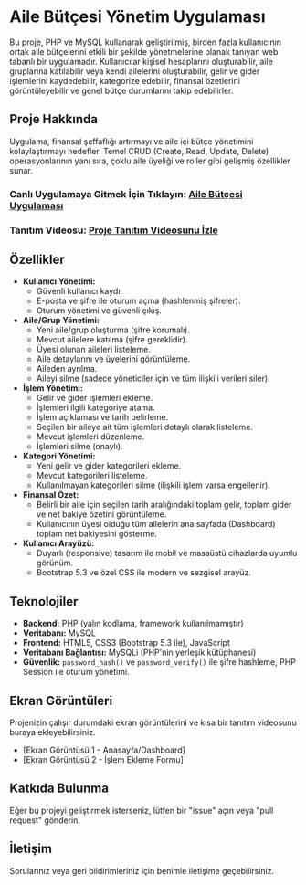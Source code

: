 # Aile Bütçesi Yönetim Uygulaması

Bu proje, PHP ve MySQL kullanarak geliştirilmiş, birden fazla kullanıcının ortak aile bütçelerini etkili bir şekilde yönetmelerine olanak tanıyan web tabanlı bir uygulamadır. Kullanıcılar kişisel hesaplarını oluşturabilir, aile gruplarına katılabilir veya kendi ailelerini oluşturabilir, gelir ve gider işlemlerini kaydedebilir, kategorize edebilir, finansal özetlerini görüntüleyebilir ve genel bütçe durumlarını takip edebilirler.

## Proje Hakkında

Uygulama, finansal şeffaflığı artırmayı ve aile içi bütçe yönetimini kolaylaştırmayı hedefler. Temel CRUD (Create, Read, Update, Delete) operasyonlarının yanı sıra, çoklu aile üyeliği ve roller gibi gelişmiş özellikler sunar.

### Canlı Uygulamaya Gitmek İçin Tıklayın: [Aile Bütçesi Uygulaması](http://95.130.171.20/~st24360859210/dashboard.php)
### Tanıtım Videosu: [Proje Tanıtım Videosunu İzle](https://youtu.be/A976tvMBdAg)

## Özellikler

* **Kullanıcı Yönetimi:**
    * Güvenli kullanıcı kaydı.
    * E-posta ve şifre ile oturum açma (hashlenmiş şifreler).
    * Oturum yönetimi ve güvenli çıkış.
* **Aile/Grup Yönetimi:**
    * Yeni aile/grup oluşturma (şifre korumalı).
    * Mevcut ailelere katılma (şifre gereklidir).
    * Üyesi olunan aileleri listeleme.
    * Aile detaylarını ve üyelerini görüntüleme.
    * Aileden ayrılma.
    * Aileyi silme (sadece yöneticiler için ve tüm ilişkili verileri siler).
* **İşlem Yönetimi:**
    * Gelir ve gider işlemleri ekleme.
    * İşlemleri ilgili kategoriye atama.
    * İşlem açıklaması ve tarih belirleme.
    * Seçilen bir aileye ait tüm işlemleri detaylı olarak listeleme.
    * Mevcut işlemleri düzenleme.
    * İşlemleri silme (onaylı).
* **Kategori Yönetimi:**
    * Yeni gelir ve gider kategorileri ekleme.
    * Mevcut kategorileri listeleme.
    * Kullanılmayan kategorileri silme (ilişkili işlem varsa engellenir).
* **Finansal Özet:**
    * Belirli bir aile için seçilen tarih aralığındaki toplam gelir, toplam gider ve net bakiye özetini görüntüleme.
    * Kullanıcının üyesi olduğu tüm ailelerin ana sayfada (Dashboard) toplam net bakiyesini gösterme.
* **Kullanıcı Arayüzü:**
    * Duyarlı (responsive) tasarım ile mobil ve masaüstü cihazlarda uyumlu görünüm.
    * Bootstrap 5.3 ve özel CSS ile modern ve sezgisel arayüz.

## Teknolojiler

* **Backend:** PHP (yalın kodlama, framework kullanılmamıştır)
* **Veritabanı:** MySQL
* **Frontend:** HTML5, CSS3 (Bootstrap 5.3 ile), JavaScript
* **Veritabanı Bağlantısı:** MySQLi (PHP'nin yerleşik kütüphanesi)
* **Güvenlik:** `password_hash()` ve `password_verify()` ile şifre hashleme, PHP Session ile oturum yönetimi.


## Ekran Görüntüleri

Projenizin çalışır durumdaki ekran görüntülerini ve kısa bir tanıtım videosunu buraya ekleyebilirsiniz.

* [Ekran Görüntüsü 1 - Anasayfa/Dashboard]
* [Ekran Görüntüsü 2 - İşlem Ekleme Formu]


## Katkıda Bulunma

Eğer bu projeyi geliştirmek isterseniz, lütfen bir "issue" açın veya "pull request" gönderin.

## İletişim

Sorularınız veya geri bildirimleriniz için benimle iletişime geçebilirsiniz.
